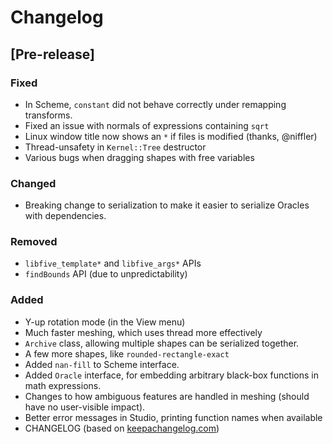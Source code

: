 # Changelog

## [Pre-release]
### Fixed
- In Scheme, `constant` did not behave correctly under remapping transforms.
- Fixed an issue with normals of expressions containing `sqrt`
- Linux window title now shows an `*` if files is modified (thanks, @niffler)
- Thread-unsafety in `Kernel::Tree` destructor
- Various bugs when dragging shapes with free variables
### Changed
- Breaking change to serialization to make it easier to serialize Oracles with dependencies.
### Removed
- `libfive_template*` and `libfive_args*` APIs
- `findBounds` API (due to unpredictability)
### Added
- Y-up rotation mode (in the View menu)
- Much faster meshing, which uses thread more effectively
- `Archive` class, allowing multiple shapes can be serialized together.
- A few more shapes, like `rounded-rectangle-exact`
- Added `nan-fill` to Scheme interface.
- Added `Oracle` interface, for embedding arbitrary black-box functions in math expressions.
- Changes to how ambiguous features are handled in meshing (should have no user-visible impact).
- Better error messages in Studio, printing function names when available
- CHANGELOG (based on [keepachangelog.com](https://keepachangelog.com/en/1.0.0/))

